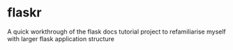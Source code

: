 # flaskr

A quick workthrough of the flask docs tutorial project to refamiliarise myself with larger flask application structure
